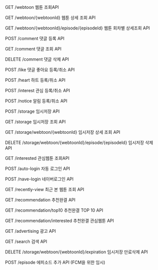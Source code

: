 GET	/webtoon	웹툰 조회API

GET	/webtoon/{webtoonId}	웹툰 상세 조회 API

GET	/webtoon/{webtoonId}/episode/{episodeId}	웹툰 회차별 상세조회 API

POST	/comment	댓글 등록 API

GET	/comment	댓글 조회 API

DELETE	/comment	댓글 삭제 API

POST	/like	댓글 좋아요 등록/취소 API

POST	/heart	하트 등록/취소 API

POST	/interest	관심 등록/취소  API

POST	/notice	알림 등록/취소 API

POST	/storage	임시저장 API

GET	/storage	임시저장 조회 API

GET	/storage/webtoon/{webtoonId}	임시저장 상세 조회 API

DELETE	/storage/webtoon/{webtoonId}/episode/{episodeId}	임시저장 삭제 API

GET	/interested	관심웹툰 조회API

POST	/auto-login	자동 로그인 API

POST	/nave-login	네이버로그인 API

GET	/recently-view	최근 본 웹툰 조회 API

GET	/recommendation	추천완결 API

GET	/recommendation/top10	추천완결 TOP 10 API

GET	/recommendation/interested	추천완결 관심웹툰 API

GET	/advertising	광고 API

GET	/search	검색 API

DELETE	/storage/webtoon/{webtoonId}/expiration	임시저장 만료삭제 API

POST	/episode	에피소드 추가 API   (FCM을 위한 임시)
